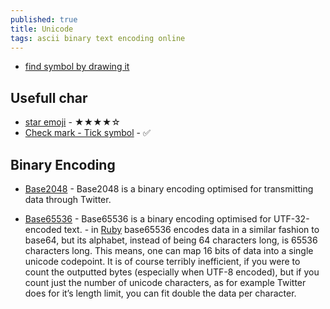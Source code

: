 ```yaml
---
published: true
title: Unicode
tags: ascii binary text encoding online
---
```

- [find symbol by drawing it](https://tell.wtf/)

## Usefull char
- [star emoji](https://fsymbols.com/signs/stars/) - ★★★★☆
- [Check mark - Tick symbol](https://fsymbols.com/signs/tick/) - ✅

## Binary Encoding
- [Base2048](https://github.com/qntm/base2048) - Base2048 is a binary encoding optimised for transmitting data through Twitter. 

- [Base65536](https://github.com/qntm/base65536) - Base65536 is a binary encoding optimised for UTF-32-encoded text.
        - in [Ruby](https://github.com/coderobe/base65536-ruby)
base65536 encodes data in a similar fashion to base64, but its alphabet, instead of being 64 characters long, is 65536 characters long. This means, one can map 16 bits of data into a single unicode codepoint.
It is of course terribly inefficient, if you were to count the outputted bytes (especially when UTF-8 encoded), but if you count just the number of unicode characters, as for example Twitter does for it’s length limit, you can fit double the data per character.
